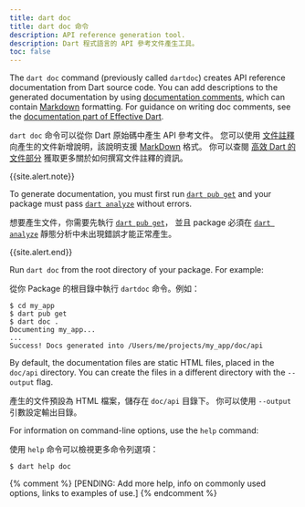 ```yaml
---
title: dart doc
title: dart doc 命令
description: API reference generation tool.
description: Dart 程式語言的 API 參考文件產生工具。
toc: false
---
```


The `dart doc` command (previously called `dartdoc`)
creates API reference documentation
from Dart source code.
You can add descriptions to the generated documentation
by using [documentation comments][],
which can contain [Markdown][] formatting.
For guidance on writing doc comments,
see the [documentation part of Effective Dart][effective doc].

`dart doc` 命令可以從你 Dart 原始碼中產生 API 參考文件。
您可以使用 [文件註釋][documentation comments]
向產生的文件新增說明，該說明支援 [MarkDown][] 格式。
你可以查閱 [高效 Dart 的文件部分][effective doc]
獲取更多關於如何撰寫文件註釋的資訊。

{{site.alert.note}}

  To generate documentation, 
  you must first run [`dart pub get`](/tools/pub/cmd/pub-get)
  and your package must pass [`dart analyze`](/tools/dart-analyze)
  without errors.

  想要產生文件，你需要先執行
  [`dart pub get`](/tools/pub/cmd/pub-get)，
  並且 package 必須在 [`dart analyze`](/tools/dart-analyze)
  靜態分析中未出現錯誤才能正常產生。

{{site.alert.end}}

Run `dart doc` from the root directory of your package. 
For example:

從你 Package 的根目錄中執行 `dartdoc` 命令。例如：

```terminal
$ cd my_app
$ dart pub get
$ dart doc .
Documenting my_app...
...
Success! Docs generated into /Users/me/projects/my_app/doc/api
```

By default, 
the documentation files are static HTML files,
placed in the `doc/api` directory. 
You can create the files in a different directory
with the `--output` flag.

產生的文件預設為 HTML 檔案，儲存在 `doc/api` 目錄下。
你可以使用 `--output` 引數設定輸出目錄。

For information on command-line options, 
use the `help` command:

使用 `help` 命令可以檢視更多命令列選項：

```terminal
$ dart help doc
```

[documentation comments]: /guides/language/language-tour#documentation-comments
[effective doc]: /guides/language/effective-dart/documentation
[Markdown]: {{site.pub-pkg}}/markdown

{% comment %}
[PENDING: Add more help, info on commonly used options, links to examples of use.]
{% endcomment %}

